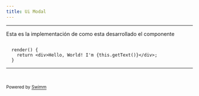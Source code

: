 ```yaml
---
title: Ui Modal
---
```

<SwmSnippet path="/src/components/my-component/my-component.tsx" line="28">

---

Esta es la implementación de como esta desarrollado el componente

```tsx

  render() {
    return <div>Hello, World! I'm {this.getText()}</div>;
  }
```

---

</SwmSnippet>

&nbsp;

<SwmMeta version="3.0.0" repo-id="Z2l0aHViJTNBJTNBc3RlbmNpbCUzQSUzQVphcmVsYVphbmFicmlh" repo-name="stencil"><sup>Powered by [Swimm](https://app.swimm.io/)</sup></SwmMeta>
